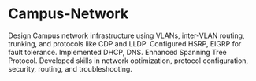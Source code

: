 # Campus-Network
Design Campus network infrastructure using VLANs, inter-VLAN routing, trunking, and protocols like CDP and LLDP. Configured HSRP, EIGRP for fault tolerance. Implemented DHCP, DNS. Enhanced Spanning Tree Protocol. Developed skills in network optimization, protocol configuration, security, routing, and troubleshooting.
